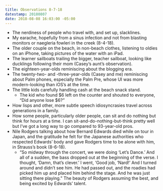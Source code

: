 ```yaml
---
title: Observations 8-7-18
datestamp: 20180807
date: 2018-08-08 16:03:00 -05:00
---
```


- The nerdiness of people who travel with, and set up, slacklines.
- My earache, hopefully from a sinus infection and not from blasting monitors or naegleria fowleri in the creek (8-4-18).
- The older couple on the beach, in non-beach clothes, listening to oldies on an iPhone, taking pictures of the water with an iPad.
- The learner sailboats trailing the bigger, teacher sailboat, looking like ducklings following their mom (Casey’s aunt’s observation).
- The eighteen-year-olds reminiscing about the blogging era.
- The twenty-two- and -three-year-olds (Casey and me) reminiscing about Palm phones, especially the Palm Pre, whose UI was more modern-looking than iOS’s at the time.
- The little kids carefully handling cash at the beach snack stand.
	- The kid who found $6 left on the counter and shouted to everyone, “Did anyone lose $6?”
- How lisps and other, more subtle speech idiosyncrasies travel across generations in a family.
- How some people, particularly older people, can sit and do nothing but think for hours at a time. I can sit-and-do-nothing-but-think pretty well but I’ve got a long way to go compared to 93-year-old pros.
- Nile Rodgers talking about how Bernard Edwards died while on tour in Japan, and the gratitude he felt for the Japanese authorities who respected Edwards’ body and gave Rodgers time to be alone with him, in Strauss’s book (8-6-18).
	- “So midway through the concert, we were doing ‘Let’s Dance.’ And all of a sudden, the bass dropped out at the beginning of the verse. I thought, ‘Damn, that’s clever.’ I went, ‘Good job, ‘Nard!’ And I turned around and didn’t see him. He had passed out, and the roadies had picked him up and placed him behind the stage. And he was just sitting there playing.” The beauty of Rodgers assuming the best, and being excited by Edwards’ talent.
